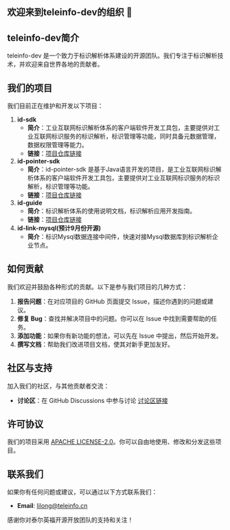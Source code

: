 ## 欢迎来到teleinfo-dev的组织 🙌

## teleinfo-dev简介
teleinfo-dev 是一个致力于标识解析体系建设的开源团队。我们专注于标识解析技术，并欢迎来自世界各地的贡献者。

## 我们的项目
我们目前正在维护和开发以下项目：

1. **id-sdk**
   - **简介**：工业互联网标识解析体系的客户端软件开发工具包，主要提供对工业互联网标识服务的标识解析，标识管理等功能，同时具备元数据管理，数据权限管理等能力。
   - **链接**：[项目仓库链接](https://github.com/teleinfo-dev/id-sdk)
2. **id-pointer-sdk**
   - **简介**：id-pointer-sdk 是基于Java语言开发的项目，是工业互联网标识解析体系的客户端软件开发工具包，主要提供对工业互联网标识服务的标识解析，标识管理等功能。
   - **链接**：[项目仓库链接](https://github.com/teleinfo-dev/id-pointer-sdk)
3. **id-guide**
   - **简介**：标识解析体系的使用说明文档，标识解析应用开发指南。
   - **链接**：[项目仓库链接](https://github.com/teleinfo-dev/id-guide)
4. **id-link-mysql(预计9月份开源)**
   - **简介**：标识Mysql数据连接中间件，快速对接Mysql数据库到标识解析企业节点。

## 如何贡献
我们欢迎并鼓励各种形式的贡献。以下是参与我们项目的几种方式：

1. **报告问题**：在对应项目的 GitHub 页面提交 Issue，描述你遇到的问题或建议。
2. **修复 Bug**：查找并解决项目中的问题。你可以在 Issue 中找到需要帮助的任务。
3. **添加功能**：如果你有新功能的想法，可以先在 Issue 中提出，然后开始开发。
4. **撰写文档**：帮助我们改进项目文档，使其对新手更加友好。

## 社区与支持
加入我们的社区，与其他贡献者交流：

- **讨论区**：在 GitHub Discussions 中参与讨论 [讨论区链接](https://github.com/orgs/teleinfo-dev/discussions)

## 许可协议
我们的项目采用 [APACHE LICENSE-2.0](https://www.apache.org/licenses/LICENSE-2.0.txt)。你可以自由地使用、修改和分发这些项目。

## 联系我们
如果你有任何问题或建议，可以通过以下方式联系我们：

- **Email**: [lilong@teleinfo.cn](mailto:lilong@teleinfo.cn)

感谢你对泰尔英福开源开放团队的支持和关注！
